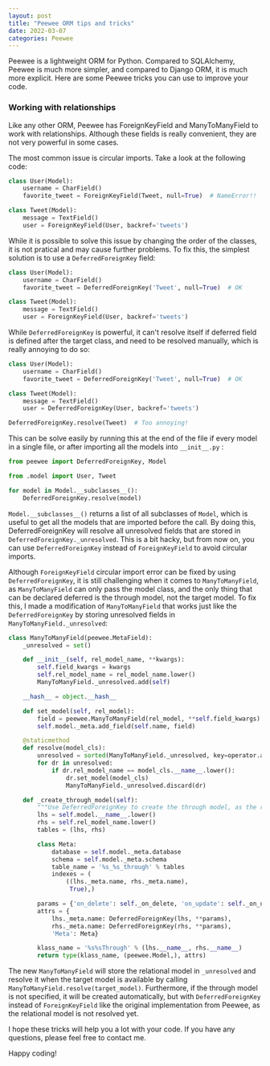 ```yaml
---
layout: post
title: "Peewee ORM tips and tricks"
date: 2022-03-07
categories: Peewee
---
```


Peewee is a lightweight ORM for Python. Compared to SQLAlchemy, Peewee is much more simpler, and compared to Django ORM, it is much more explicit. Here are some Peewee tricks you can use to improve your code.

### Working with relationships

Like any other ORM, Peewee has ForeignKeyField and ManyToManyField to work with relationships. Although these fields is really convenient, they are not very powerful in some cases.

The most common issue is circular imports. Take a look at the following code:

```python
class User(Model):
    username = CharField()
    favorite_tweet = ForeignKeyField(Tweet, null=True)  # NameError!!

class Tweet(Model):
    message = TextField()
    user = ForeignKeyField(User, backref='tweets')
```

While it is possible to solve this issue by changing the order of the classes, it is not pratical and may cause further problems. To fix this, the simplest solution is to use a `DeferredForeignKey` field:

```python
class User(Model):
    username = CharField()
    favorite_tweet = DeferredForeignKey('Tweet', null=True)  # OK

class Tweet(Model):
    message = TextField()
    user = ForeignKeyField(User, backref='tweets')
```

While `DeferredForeignKey` is powerful, it can't resolve itself if deferred field is defined after the target class, and need to be resolved manually, which is really annoying to do so:

```python
class User(Model):
    username = CharField()
    favorite_tweet = DeferredForeignKey('Tweet', null=True)  # OK

class Tweet(Model):
    message = TextField()
    user = DeferredForeignKey(User, backref='tweets')

DeferredForeignKey.resolve(Tweet)  # Too annoying!
```

This can be solve easily by running this at the end of the file if every model in a single file, or after importing all the models into `__init__.py` :

```python
from peewee import DeferredForeignKey, Model

from .model import User, Tweet

for model in Model.__subclasses__():
    DeferredForeignKey.resolve(model)
```

`Model.__subclasses__()` returns a list of all subclasses of `Model`, which is useful to get all the models that are imported before the call. By doing this, DeferredForeignKey will resolve all unresolved fields that are stored in `DeferredForeignKey._unresolved`. This is a bit hacky, but from now on, you can use `DeferredForeignKey` instead of `ForeignKeyField` to avoid circular imports.

Although `ForeignKeyField` circular import error can be fixed by using `DeferredForeignKey`, it is still challenging when it comes to `ManyToManyField`, as `ManyToManyField` can only pass the model class, and the only thing that can be declared deferred is the through model, not the target model. To fix this, I made a modification of `ManyToManyField` that works just like the `DeferredForeignKey` by storing unresolved fields in `ManyToManyField._unresolved`:

```python
class ManyToManyField(peewee.MetaField):
    _unresolved = set()

    def __init__(self, rel_model_name, **kwargs):
        self.field_kwargs = kwargs
        self.rel_model_name = rel_model_name.lower()
        ManyToManyField._unresolved.add(self)

    __hash__ = object.__hash__

    def set_model(self, rel_model):
        field = peewee.ManyToManyField(rel_model, **self.field_kwargs)
        self.model._meta.add_field(self.name, field)

    @staticmethod
    def resolve(model_cls):
        unresolved = sorted(ManyToManyField._unresolved, key=operator.attrgetter('_order'))
        for dr in unresolved:
            if dr.rel_model_name == model_cls.__name__.lower():
                dr.set_model(model_cls)
                ManyToManyField._unresolved.discard(dr)

    def _create_through_model(self):
        """Use DeferredForeignKey to create the through model, as the rel_model is not resolved yet."""
        lhs = self.model.__name__.lower()
        rhs = self.rel_model_name.lower()
        tables = (lhs, rhs)

        class Meta:
            database = self.model._meta.database
            schema = self.model._meta.schema
            table_name = '%s_%s_through' % tables
            indexes = (
                ((lhs._meta.name, rhs._meta.name),
                 True),)

        params = {'on_delete': self._on_delete, 'on_update': self._on_update}
        attrs = {
            lhs._meta.name: DeferredForeignKey(lhs, **params),
            rhs._meta.name: DeferredForeignKey(rhs, **params),
            'Meta': Meta}

        klass_name = '%s%sThrough' % (lhs.__name__, rhs.__name__)
        return type(klass_name, (peewee.Model,), attrs)
```

The new `ManyToManyField` will store the relational model in `_unresolved` and resolve it when the target model is available by calling `ManyToManyField.resolve(target_model)`. Furthermore, if the through model is not specified, it will be created automatically, but with `DeferredForeignKey` instead of `ForeignKeyField` like the original implementation from Peewee, as the relational model is not resolved yet.

I hope these tricks will help you a lot with your code. If you have any questions, please feel free to contact me.

Happy coding!
